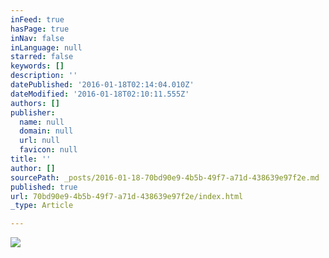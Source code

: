 ```yaml
---
inFeed: true
hasPage: true
inNav: false
inLanguage: null
starred: false
keywords: []
description: ''
datePublished: '2016-01-18T02:14:04.010Z'
dateModified: '2016-01-18T02:10:11.555Z'
authors: []
publisher:
  name: null
  domain: null
  url: null
  favicon: null
title: ''
author: []
sourcePath: _posts/2016-01-18-70bd90e9-4b5b-49f7-a71d-438639e97f2e.md
published: true
url: 70bd90e9-4b5b-49f7-a71d-438639e97f2e/index.html
_type: Article

---
```

![](https://the-grid-user-content.s3-us-west-2.amazonaws.com/acec922b-9c45-413f-8a72-c49f3912d0e9.png)